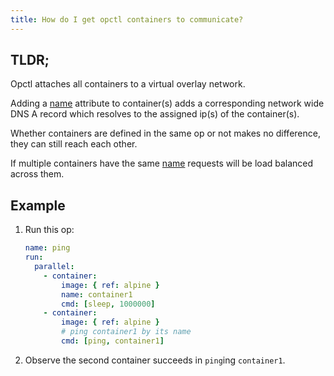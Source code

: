 ```yaml
---
title: How do I get opctl containers to communicate?
---
```


## TLDR;
Opctl attaches all containers to a virtual overlay network.  

Adding a [name](../../reference/opspec/op.yml/call/container/index#name) attribute to container(s) adds a corresponding network wide DNS A record which resolves to the assigned ip(s) of the container(s).

Whether containers are defined in the same op or not makes no difference, they can still reach each other.

If multiple containers have the same [name](../../reference/opspec/op.yml/call/container/index#name) requests will be load balanced across them.

## Example
1. Run this op:
    ```yaml
    name: ping
    run:
      parallel:
        - container:
            image: { ref: alpine }
            name: container1
            cmd: [sleep, 1000000]
        - container:
            image: { ref: alpine }
            # ping container1 by its name
            cmd: [ping, container1]
    ```

1. Observe the second container succeeds in `ping`ing `container1`. 
